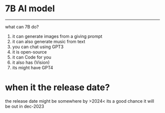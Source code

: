 # 7B AI model
----
what can 7B do?
1. it can generate images from a giving prompt
2. it can also generate music from text
3. you can chat using GPT3
4. it is open-source
5. it can Code for you
6. it also has (Vision)
7. its might have GPT4
# when it the release date?
the release date might be somewhere by >2024<
 its a good chance it will be out in dec-2023
 
